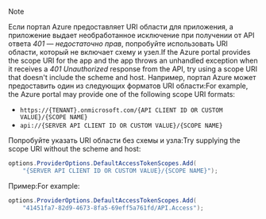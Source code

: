 > [!NOTE]
> <span data-ttu-id="97a82-101">Если портал Azure предоставляет URI области для приложения, а приложение выдает необработанное исключение при получении от API ответа *401 — недостаточно прав*, попробуйте использовать URI области, который не включает схему и узел.</span><span class="sxs-lookup"><span data-stu-id="97a82-101">If the Azure portal provides the scope URI for the app and the app throws an unhandled exception when it receives a *401 Unauthorized* response from the API, try using a scope URI that doesn't include the scheme and host.</span></span> <span data-ttu-id="97a82-102">Например, портал Azure может предоставить один из следующих форматов URI области:</span><span class="sxs-lookup"><span data-stu-id="97a82-102">For example, the Azure portal may provide one of the following scope URI formats:</span></span>
>
> * `https://{TENANT}.onmicrosoft.com/{API CLIENT ID OR CUSTOM VALUE}/{SCOPE NAME}`
> * `api://{SERVER API CLIENT ID OR CUSTOM VALUE}/{SCOPE NAME}`
>
> <span data-ttu-id="97a82-103">Попробуйте указать URI области без схемы и узла:</span><span class="sxs-lookup"><span data-stu-id="97a82-103">Try supplying the scope URI without the scheme and host:</span></span>
>
> ```csharp
> options.ProviderOptions.DefaultAccessTokenScopes.Add(
>     "{SERVER API CLIENT ID OR CUSTOM VALUE}/{SCOPE NAME}");
> ```
>
> <span data-ttu-id="97a82-104">Пример:</span><span class="sxs-lookup"><span data-stu-id="97a82-104">For example:</span></span>
>
> ```csharp
> options.ProviderOptions.DefaultAccessTokenScopes.Add(
>     "41451fa7-82d9-4673-8fa5-69eff5a761fd/API.Access");
> ```
